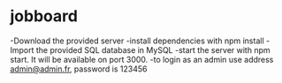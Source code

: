 # jobboard

-Download the provided server
-install dependencies with npm install
-Import the provided SQL database in MySQL
-start the server with npm start. It will be available on port 3000.
-to login as an admin use address admin@admin.fr, password is 123456
